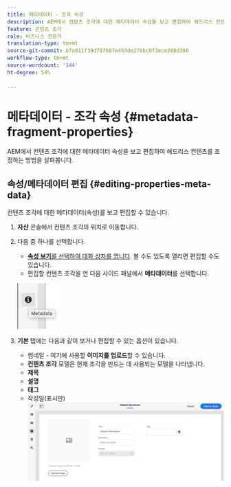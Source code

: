 ```yaml
---
title: 메타데이터 - 조각 속성
description: AEM에서 컨텐츠 조각에 대한 메타데이터 속성을 보고 편집하여 헤드리스 컨텐츠를 조정하는 방법을 살펴봅니다.
feature: 콘텐츠 조각
role: 비즈니스 전문가
translation-type: tm+mt
source-git-commit: 6fa911f39d707687e453de270bc0f3ece208d380
workflow-type: tm+mt
source-wordcount: '144'
ht-degree: 54%

---
```



# 메타데이터 - 조각 속성 {#metadata-fragment-properties}

AEM에서 컨텐츠 조각에 대한 메타데이터 속성을 보고 편집하여 헤드리스 컨텐츠를 조정하는 방법을 살펴봅니다.

## 속성/메타데이터 편집 {#editing-properties-meta-data}

컨텐츠 조각에 대한 메타데이터(속성)를 보고 편집할 수 있습니다.

1. **자산** 콘솔에서 컨텐츠 조각의 위치로 이동합니다.
2. 다음 중 하나를 선택합니다.

   * [**속성 보기**&#x200B;를 선택하여 대화 상자를 엽니다](/help/assets/manage-digital-assets.md#editing-properties). 볼 수도 있도록 열리면 편집할 수도 있습니다.
   * 편집할 컨텐츠 조각을 연 다음 사이드 패널에서 **메타데이터**&#x200B;를 선택합니다.

   ![메타데이터](assets/cfm-metadata-01.png)

3. **기본** 탭에는 다음과 같이 보거나 편집할 수 있는 옵션이 있습니다.

   * 썸네일 - 여기에 사용할 **이미지를 업로드**&#x200B;할 수 있습니다.
   * **컨텐츠 조각** 모델은 현재 조각을 만드는 데 사용되는 모델을 나타냅니다.
   * **제목**
   * **설명**
   * **태그**
   * 작성일(표시만)
   ![메타데이터](assets/cfm-metadata-02.png)
